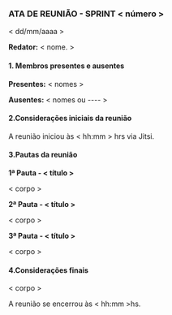 ### ATA DE REUNIÃO - SPRINT < número >
< dd/mm/aaaa >

**Redator:** < nome. >

#### 1. Membros presentes e ausentes

**Presentes:** < nomes >

**Ausentes:** < nomes ou ---- >

#### 2.Considerações iniciais da reunião

A reunião iniciou às < hh:mm > hrs via Jitsi.

#### 3.Pautas da reunião

**1ª Pauta - < título >**

< corpo >

**2ª Pauta - < título >**

< corpo >

**3ª Pauta - < título >**

< corpo >

#### 4.Considerações finais

< corpo >

A reunião se encerrou às < hh:mm >hs.